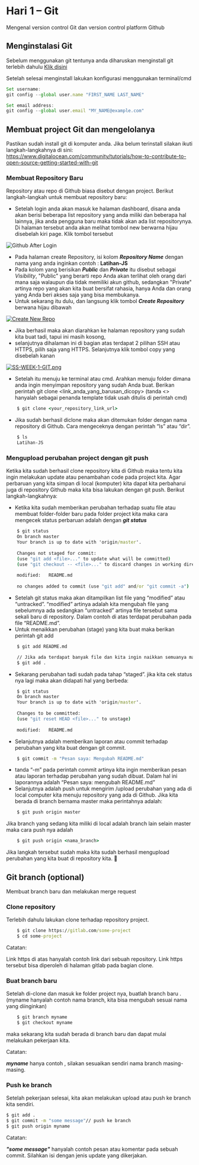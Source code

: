 # __Hari 1 – Git__
Mengenal version control Git dan version control platform Github


## __Menginstalasi Git__
Sebelum menggunakan git tentunya anda diharuskan menginstall git terlebih dahulu
[Klik disini](https://git-scm.com/downloads)

Setelah selesai menginstall lakukan konfigurasi menggunakan terminal/cmd 

```js
Set username:
git config --global user.name "FIRST_NAME LAST_NAME"

Set email address:
git config --global user.email "MY_NAME@example.com"
```

## __Membuat project Git dan mengelolanya__
Pastikan sudah install git di komputer anda. Jika belum terinstall silakan ikuti langkah-langkahnya di sini: https://www.digitalocean.com/community/tutorials/how-to-contribute-to-open-source-getting-started-with-git

### __Membuat Repository Baru__
Repository atau repo di Github biasa disebut dengan project. Berikut langkah-langkah untuk membuat repository baru:

- Setelah login anda akan masuk ke halaman dashboard, disana anda akan berisi beberapa list repository yang anda miliki dan beberapa hal lainnya, jika anda pengguna baru maka tidak akan ada list repositorynya. Di halaman tersebut anda akan melihat tombol new berwarna hijau disebelah kiri page. Klik tombol tersebut

![Github After Login](https://i.postimg.cc/RZ9f4KsV/Screen-Shot-2021-01-02-at-10-24-52.png)
[](https://postimg.cc/ykQWTgCw)

- Pada halaman create Repository, isi kolom *__Repository Name__* dengan nama yang anda inginkan contoh : __Latihan-JS__
- Pada kolom yang berisikan *__Public__* dan *__Private__* itu disebut sebagai *Visibility*, "Public" yang berarti repo Anda akan terlihat oleh orang dari mana saja walaupun dia tidak memiliki akun github, sedangkan "Private" artinya repo yang akan kita buat bersifat rahasia, hanya Anda dan orang yang Anda beri akses saja yang bisa membukanya.
- Untuk sekarang itu dulu, dan langsung klik tombol *__Create Repository__*  berwana hijau dibawah


[![Create New Repo](https://i.postimg.cc/nc1rK52p/Screen-Shot-2021-01-02-at-10-39-49.png)](https://postimg.cc/GHHbdX65)

- Jika berhasil maka akan diarahkan ke halaman repository yang sudah kita buat tadi, tapui ini masih kosong,
- selanjutnya dihalaman ini di bagian atas terdapat 2 pilihan SSH atau HTTPS, pilih saja yang HTTPS. Selanjutnya klik tombol copy yang disebelah kanan

[![SS-WEEK-1-GIT.png](https://i.postimg.cc/D0jDn7F7/SS-WEEK-1-GIT.png)](https://postimg.cc/zHhpkZVQ)

- Setelah itu menuju ke terminal atau cmd. Arahkan menuju folder dimana anda ingin menyimpan repository yang sudah Anda buat. Berikan perintah git clone <link_anda_yang_barusan_dicopy> (tanda <> hanyalah sebagai penanda template tidak usah ditulis di perintah cmd)

```cmd
    $ git clone <your_repository_link_url>
```

- Jika sudah berhasil diclone maka akan ditemukan folder dengan nama repository di Github. Cara mengeceknya dengan perintah “ls” atau “dir”.

```cmd
    $ ls
    Latihan-JS
```

### __Mengupload perubahan project dengan git push__
Ketika kita sudah berhasil clone repository kita di Github maka tentu kita ingin melakukan update atau penambahan code pada project kita. Agar perbaruan yang kita simpan di local (komputer) kita dapat kita perbaharui juga di repository Github maka kita bisa lakukan dengan git push. Berikut langkah-langkahnya:

- Ketika kita sudah memberikan perubahan terhadap suatu file atau membuat folder-folder baru pada folder project kita maka cara mengecek status perbaruan adalah dengan *__git status__*

```cmd
    $ git status
    On branch master
    Your branch is up to date with 'origin/master'.
    
    Changes not staged for commit:
    (use "git add <file>..." to update what will be committed)
    (use "git checkout -- <file>..." to discard changes in working directory)
    
    modified:   README.md
    
    no changes added to commit (use "git add" and/or "git commit -a") 
```

- Setelah git status maka akan ditampilkan list file yang “modified” atau “untracked”. “modified” artinya adalah kita mengubah file yang sebelumnya ada sedangkan “untracked” artinya file tersebut sama sekali baru di repository. Dalam contoh di atas terdapat perubahan pada file “README.md”.
- Untuk menaikkan perubahan (stage) yang kita buat maka berikan perintah git add

```cmd
    $ git add README.md

    // Jika ada terdapat banyak file dan kita ingin naikkan semuanya maka perintahnya: 
    $ git add .  
```

- Sekarang perubahan tadi sudah pada tahap “staged”. jika kita cek status nya lagi maka akan didapati hal yang berbeda:

```cmd
    $ git status 
    On branch master
    Your branch is up to date with 'origin/master'.
    
    Changes to be committed:
    (use "git reset HEAD <file>..." to unstage)
    
    modified:   README.md 
```

- Selanjutnya adalah memberikan laporan atau commit terhadap perubahan yang kita buat dengan git commit.

```cmd
    $ git commit -m "Pesan saya: Mengubah README.md"
```

- tanda “-m” pada perintah commit artinya kita ingin memberikan pesan atau laporan terhadap perubahan yang sudah dibuat. Dalam hal ini laporannya adalah “Pesan saya: mengubah README.md”
- Selanjutnya adalah push untuk mengirim /upload perubahan yang ada di local computer kita menuju repository yang ada di Github. Jika kita berada di branch bernama master maka perintahnya adalah:

```cmd
    $ git push origin master 
```

Jika branch yang sedang kita miliki di local adalah branch lain selain master maka cara push nya adalah

```cmd
    $ git push origin <nama_branch>
```

Jika langkah tersebut sudah maka kita sudah berhasil mengupload perubahan yang kita buat di repository kita. 🥂

## __Git branch (optional)__
Membuat branch baru dan melakukan merge request

### __Clone repository__
Terlebih dahulu lakukan clone terhadap repository project.

```cmd
    $ git clone https://gitlab.com/some-project 
    $ cd some-project
```

Catatan: 

Link https di atas hanyalah contoh link dari sebuah repository. Link https tersebut bisa diperoleh di halaman gitlab pada bagian clone.

### __Buat branch baru__
Setelah di-clone dan masuk ke folder project nya, buatlah branch baru . (myname hanyalah contoh nama branch, kita bisa mengubah sesuai nama yang diinginkan)

```cmd
    $ git branch myname
    $ git checkout myname 
```

maka sekarang kita sudah berada di branch baru dan dapat mulai melakukan pekerjaan kita.

Catatan:

*__myname__* hanya contoh , silakan sesuaikan sendiri nama branch masing-masing.

### __Push ke branch__
Setelah pekerjaan selesai, kita akan melakukan upload atau push ke branch kita sendiri.

```cmd
$ git add . 
$ git commit -m "some message"// push ke branch 
$ git push origin myname
```

Catatan:

*__"some message"__* hanyalah contoh pesan atau komentar pada sebuah commit. Silahkan isi dengan jenis update yang dikerjakan.

